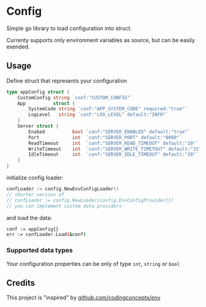 # Config 

Simple go library to load configuration into struct. 

Currenty supports only environment variables as source, but can be easily 
exended.

## Usage 

Define struct that represents your configuration

```go
type appConfig struct {
	CustomConfig string `conf:"CUSTOM_CONFIG"`
	App          struct {
		SystemCode string `conf:"APP_SYSTEM_CODE" required:"true"`
		LogLevel   string `conf:"LOG_LEVEL" default:"INFO"`
	}
	Server struct {
		Enabed          bool `conf:"SERVER_ENABLED" default:"true"`
		Port            int  `conf:"SERVER_PORT" default:"8080"`
		ReadTimeout     int  `conf:"SERVER_READ_TIMEOUT" default:"10"`
		WriteTimeout    int  `conf:"SERVER_WRITE_TIMETOUT" default:"15"`
		IdleTimeout     int  `conf:"SERVER_IDLE_TIMEOUT" default:"20"`
	}
}
```

initialize config loader:

```go
confLoader := config.NewEnvConfigLoader()
// shorter version of 
// confLoader := config.NewLoader(config.EnvConfigProvider{})
// you can implement custom data providers
```

and load the data:

```sh
conf := appConfig{}
err := confLoader.Load(&conf)
```

### Supported data types

Your configuration properties can be only of type `int`, `string` or `bool`


## Credits 

This project is "inspired" by [github.com/codingconcepts/env](https://github.com/codingconcepts/env)
